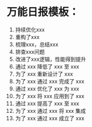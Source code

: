 # 万能日报模板：

1. 持续优化xxx
2. 重构了xxx
3. 梳理xxx，总结xxx
4. 排查xxx问题
5. 改进了xxx逻辑，性能得到提升
6. 通过 xxx 降低了 xxx 至 xxx
7. 为了 xxx 重新设计了 xxx
8. 为了 xxx 通过 xxx 完成了 xxx
9. 通过 xxx 优化了 xxx 为 xxx
10. 为了 xxx 将 xxx 应用到了 xxx
11. 通过 xxx 提高了 xxx 至 xxx
12. 为了 xxx 通过 xxx 将 xxx 集成
13. 为了 xxx 通过 xxx 成立了 xxx